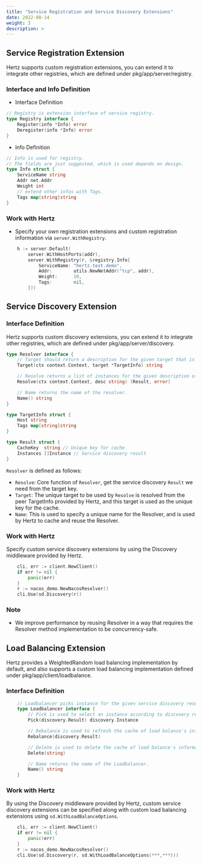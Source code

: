 ```yaml
---
title: "Service Registration and Service Discovery Extensions"
date: 2022-08-14
weight: 3
description: >
---
```


## Service Registration Extension

Hertz supports custom registration extensions, you can extend it to integrate other registries, which are defined under pkg/app/server/registry.

### Interface and Info Definition

- Interface Definition

```go
// Registry is extension interface of service registry.
type Registry interface {
	Register(info *Info) error
	Deregister(info *Info) error
}
```

- Info Definition

```go
// Info is used for registry.
// The fields are just suggested, which is used depends on design.
type Info struct {
	ServiceName string
	Addr net.Addr
	Weight int
	// extend other infos with Tags.
	Tags map[string]string
}
```

### Work with Hertz

- Specify your own registration extensions and custom registration information via `server.WithRegistry`.

```go
    h := server.Default(
    	server.WithHostPorts(addr),
    	server.WithRegistry(r, &registry.Info{
    		ServiceName: "hertz.test.demo",
    		Addr:        utils.NewNetAddr("tcp", addr),
    		Weight:      10,
    		Tags:        nil,
    	}))
```

## Service Discovery Extension

### Interface Definition

Hertz supports custom discovery extensions, you can extend it to integrate other registries, which are defined under pkg/app/server/discovery.

```go
type Resolver interface {
	// Target should return a description for the given target that is suitable for being a key for cache.
	Target(ctx context.Context, target *TargetInfo) string

	// Resolve returns a list of instances for the given description of a target.
	Resolve(ctx context.Context, desc string) (Result, error)

	// Name returns the name of the resolver.
	Name() string
}

type TargetInfo struct {
    Host string
    Tags map[string]string
}

type Result struct {
    CacheKey  string // Unique key for cache
    Instances []Instance // Service discovery result
}
```

`Resolver` is defined as follows:

- `Resolve`: Core function of `Resolver`, get the service discovery `Result` we need from the target key.
- `Target`: The unique target to be used by `Resolve` is resolved from the peer TargetInfo provided by Hertz, and this target is used as the unique key for the cache.
- `Name`: This is used to specify a unique name for the Resolver, and is used by Hertz to cache and reuse the Resolver.

### Work with Hertz

Specify custom service discovery extensions by using the Discovery middleware provided by Hertz.

```go
    cli, err := client.NewClient()
    if err != nil {
        panic(err)
    }
    r := nacos_demo.NewNacosResolver()
    cli.Use(sd.Discovery(r))
```

### Note

- We improve performance by reusing Resolver in a way that requires the Resolver method implementation to be concurrency-safe.

## Load Balancing Extension

Hertz provides a WeightedRandom load balancing implementation by default, and also supports a custom load balancing implementation defined under pkg/app/client/loadbalance.

### Interface Definition

```go
    // Loadbalancer picks instance for the given service discovery result.
    type Loadbalancer interface {
        // Pick is used to select an instance according to discovery result
        Pick(discovery.Result) discovery.Instance

        // Rebalance is used to refresh the cache of load balance's information
        Rebalance(discovery.Result)

        // Delete is used to delete the cache of load balance's information when it is expired
        Delete(string)

        // Name returns the name of the Loadbalancer.
        Name() string
    }

```

### Work with Hertz

By using the Discovery middleware provided by Hertz, custom service discovery extensions can be specified along with custom load balancing extensions using `sd.WithLoadBalanceOptions`.

```go
    cli, err := client.NewClient()
    if err != nil {
        panic(err)
    }
    r := nacos_demo.NewNacosResolver()
    cli.Use(sd.Discovery(r, sd.WithLoadBalanceOptions(***,***)))
```
